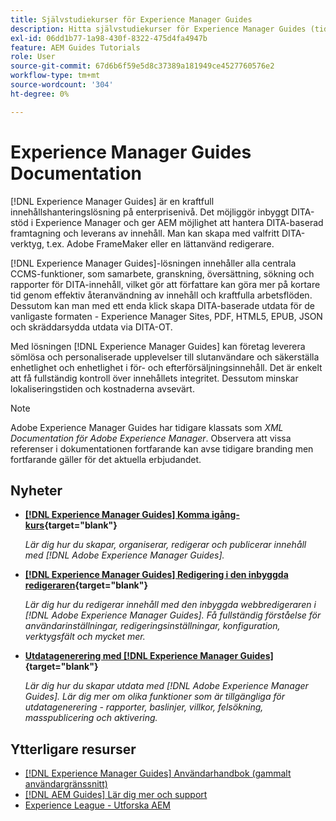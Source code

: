 ```yaml
---
title: Självstudiekurser för Experience Manager Guides
description: Hitta självstudiekurser för Experience Manager Guides (tidigare XML Documentation för Adobe Experience Manager). Lär dig mer om inbyggt DITA-stöd och strukturerad redigering i Experience Manager.
exl-id: 06dd1b77-1a98-430f-8322-475d4fa4947b
feature: AEM Guides Tutorials
role: User
source-git-commit: 67d6b6f59e5d8c37389a181949ce4527760576e2
workflow-type: tm+mt
source-wordcount: '304'
ht-degree: 0%

---
```


# Experience Manager Guides Documentation

[!DNL Experience Manager Guides] är en kraftfull innehållshanteringslösning på enterprisenivå. Det möjliggör inbyggt DITA-stöd i Experience Manager och ger AEM möjlighet att hantera DITA-baserad framtagning och leverans av innehåll. Man kan skapa med valfritt DITA-verktyg, t.ex. Adobe FrameMaker eller en lättanvänd redigerare.

[!DNL Experience Manager Guides]-lösningen innehåller alla centrala CCMS-funktioner, som samarbete, granskning, översättning, sökning och rapporter för DITA-innehåll, vilket gör att författare kan göra mer på kortare tid genom effektiv återanvändning av innehåll och kraftfulla arbetsflöden. Dessutom kan man med ett enda klick skapa DITA-baserade utdata för de vanligaste formaten - Experience Manager Sites, PDF, HTML5, EPUB, JSON och skräddarsydda utdata via DITA-OT.

Med lösningen [!DNL Experience Manager Guides] kan företag leverera sömlösa och personaliserade upplevelser till slutanvändare och säkerställa enhetlighet och enhetlighet i för- och efterförsäljningsinnehåll. Det är enkelt att få fullständig kontroll över innehållets integritet. Dessutom minskar lokaliseringstiden och kostnaderna avsevärt.

>[!NOTE]
> 
> Adobe Experience Manager Guides har tidigare klassats som _XML Documentation för Adobe Experience Manager_. Observera att vissa referenser i dokumentationen fortfarande kan avse tidigare branding men fortfarande gäller för det aktuella erbjudandet.

## Nyheter

* **[[!DNL Experience Manager Guides] Komma igång-kurs](https://experienceleague.adobe.com/docs/experience-manager-guides-learn/videos/getting-started/overview.html){target="blank"}**

  _Lär dig hur du skapar, organiserar, redigerar och publicerar innehåll med [!DNL Adobe Experience Manager Guides]._

* **[[!DNL Experience Manager Guides] Redigering i den inbyggda redigeraren](https://experienceleague.adobe.com/docs/experience-manager-guides-learn/videos/advanced-user-guide/overview.html){target="blank"}**

  _Lär dig hur du redigerar innehåll med den inbyggda webbredigeraren i [!DNL Adobe Experience Manager Guides]. Få fullständig förståelse för användarinställningar, redigeringsinställningar, konfiguration, verktygsfält och mycket mer._

* **[Utdatagenerering med  [!DNL Experience Manager Guides]](https://experienceleague.adobe.com/docs/experience-manager-guides-learn/videos/output-generation/overview.html){target="blank"}**

  _Lär dig hur du skapar utdata med [!DNL Adobe Experience Manager Guides]. Lär dig mer om olika funktioner som är tillgängliga för utdatagenerering - rapporter, baslinjer, villkor, felsökning, masspublicering och aktivering._

<!--

Dummy links cause validation to fail

## Staff Picks

<table>
<tr>
  <td>
    <a href="#">
      <img alt="400 x 225px" src="myimage.png" />
    </a>
    <div>
      <a href="#">
    <strong>Enablement Content 1</strong>
    </a>
    </div>
    <p>
    <em>A brief description of enablement content.</em>
    <p>
  </td>
   <td>
    <a href="#">
      <img alt="400 x 225px" src="myimage.png" />
    </a>
    <div>
      <a href="#">
    <strong>Enablement Content 1</strong>
    </a>
    </div>
    <p>
    <em>A brief description of enablement content.</em>
    <p>
  </td>
  <td>
    <a href="#">
      <img alt="400 x 225px" src="myimage.png" />
    </a>
    <div>
      <a href="#">
    <strong>Enablement Content 1</strong>
    </a>
    </div>
    <p>
    <em>A brief description of enablement content.</em>
    <p>
  </td>
</tr>
</table>

-->

## Ytterligare resurser

* [[!DNL Experience Manager Guides] Användarhandbok (gammalt användargränssnitt)](https://experienceleague.adobe.com/en/docs/experience-manager-guides/using-legacy/user-guide/overview)
* [[!DNL AEM Guides] Lär dig mer och support](https://helpx.adobe.com/support/xml-documentation-for-experience-manager.html)
* [Experience League - Utforska AEM](https://business.adobe.com/products/experience-manager/adobe-experience-manager.html)

